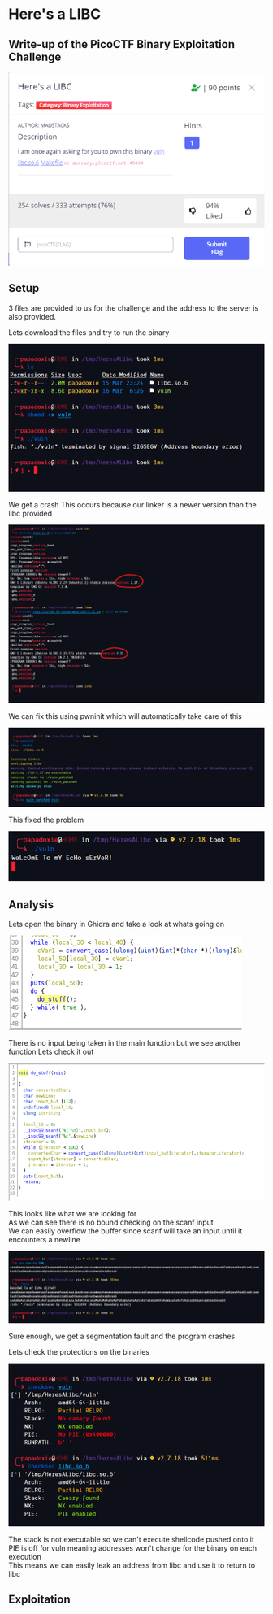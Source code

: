 # Here's a LIBC
## Write-up of the PicoCTF Binary Exploitation Challenge


<img	src="Challenge Description.png"
		alt="Challenge Description"
/>


## Setup

3 files are provided to us for the challenge and the address
to the server is also provided.

Lets download the files and try to run the binary

<img	src="Setup0.png"
		alt="Challenge Description"
/>

We get a crash
This occurs because our linker is a newer version than the libc provided

<img	src="Setup1.png"
		alt="Challenge Description"
/>


We can fix this using pwninit which will automatically take care of this

<img	src="Setup2.png"
		alt="Challenge Description"
/>

This fixed the problem

<img	src="Setup3.png"
		alt="Challenge Description"
/>


## Analysis

Lets open the binary in Ghidra and take a look at whats going on

<img	src="Analysis0.png"
		alt="Challenge Description"
/>

There is no input being taken in the main function but we see another function
Lets check it out

<img	src="Analysis1.png"
		alt="Challenge Description"
/>

This looks like what we are looking for  
As we can see there is no bound checking on the scanf input  
We can easily overflow the buffer since scanf will take an input until it encounters a newline

<img	src="Analysis2.png"
		alt="Challenge Description"
/>

Sure enough, we get a segmentation fault and the program crashes  

Lets check the protections on the binaries

<img	src="Analysis3.png"
		alt="Challenge Description"
/>

The stack is not executable so we can't execute shellcode pushed onto it  
PIE is off for vuln meaning addresses won't change for the binary on each execution  
This means we can easily leak an address from libc and use it to return to libc


## Exploitation
